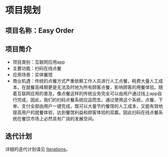 # 项目规划

## 项目名称：Easy Order

## 项目简介

+ 项目类别：互联网应用app
+ 主要功能：扫码在线点餐
+ 应用场景：实体餐馆
+ 商业机遇：传统的点餐方式严重依赖工作人员进行人工点餐，耗费大量人工成本，在就餐高峰期更是无法及时地为所有顾客点餐，影响顾客的用餐体验。随着互联网应用的普及，像点餐这样的传统业务完全可以由用户通过线上app自行完成，因此，我们的扫码点餐系统应运而生。通过使用这个系统，点餐、下单、支付全部由用户一键完成，既可以大量节约餐馆的人工成本，又能有效地提高用户的就餐体验，达到餐馆利益和顾客体验的双赢。因此扫码在线点餐系统在餐饮市场上必然具有广阔的发展空间。

## 迭代计划

详细的迭代计划请见 [Iterations](./Iterations.md)。